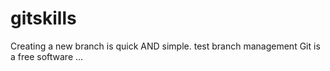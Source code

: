 # gitskills
Creating a new branch is quick AND simple.
test branch management
Git is a free software ...

